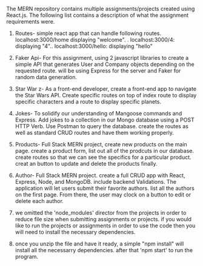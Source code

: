 The MERN repository contains multiple assignments/projects created using React.js. The following list contains a description of what the assignment requirements were.
1. Routes- simple react app that can handle following routes. localhost:3000/home displaying "welcome". . localhost:3000/4: displaying "4".. localhost:3000/hello: displaying "hello"
2. Faker Api- For this assignment, using 2 javascript libraries to create a simple API that generates User and Company objects depending on the requested route.  will be using Express for the server and Faker for random data generation.
3. Star War z- As a front-end developer, create a front-end app to navigate the Star Wars API.  Create specific routes on top of index route to display specific characters and a route to display specific planets.
4. Jokes- To solidify our understanding of Mangoose commands and Express.  Add jokes to a collection in our Mongo database using a POST HTTP Verb.  Use Postman to query the database. create the routes as well as standard CRUD routes and have them working properly.
5. Products- Full Stack MERN project, create new products on the main page. create a product form, list out all of the prodcuts in our database. create routes so that we can see the specifics for a particular product.  creat an button to update and delete the products finally.
6. Author- Full Stack MERN project. create a full CRUD app with React, Express, Node, and MongoDB. include backend Validations. The application will let users submit their favorite authors.  list all the authors on the first page. From there, the user may clock on a button to edit or delete each author.

7.  we omitted the 'node_modules'  director from the projects in order to reduce file size when submitting assignments or projects.  if you would like to run the projects or assignments in order to use the code then you will need to install the necessary dependencies.
8.  once you unzip the file and have it ready, a simple "npm install"  will install all the necessarry dependencies.  after that 'npm start' to run the program.  

